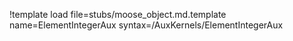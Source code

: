 !template load file=stubs/moose_object.md.template name=ElementIntegerAux syntax=/AuxKernels/ElementIntegerAux